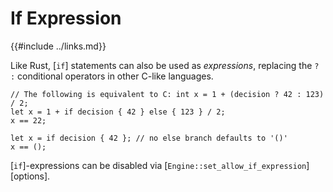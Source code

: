 If Expression
=============

{{#include ../links.md}}


Like Rust, [`if`] statements can also be used as _expressions_, replacing the `? :` conditional
operators in other C-like languages.

```rust,no_run
// The following is equivalent to C: int x = 1 + (decision ? 42 : 123) / 2;
let x = 1 + if decision { 42 } else { 123 } / 2;
x == 22;

let x = if decision { 42 }; // no else branch defaults to '()'
x == ();
```

[`if`]-expressions can be disabled via [`Engine::set_allow_if_expression`][options].
